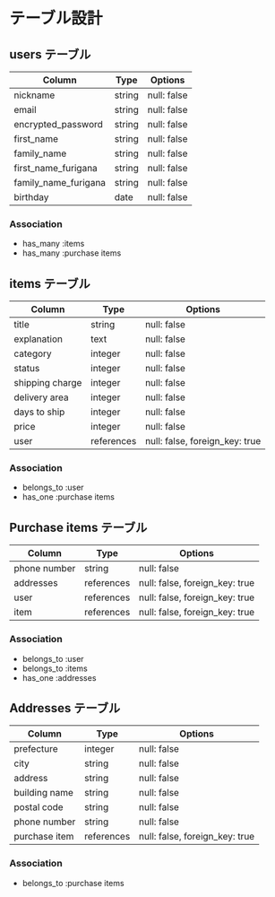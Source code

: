 
# テーブル設計

## users テーブル

| Column               | Type   | Options     |
| -------------------- | ------ | ----------- |
| nickname             | string | null: false |
| email                | string | null: false |
| encrypted_password   | string | null: false |
| first_name           | string | null: false |
| family_name          | string | null: false |
| first_name_furigana  | string | null: false |
| family_name_furigana | string | null: false |
| birthday             | date   | null: false |

### Association

- has_many :items
- has_many :purchase items

## items テーブル

| Column          | Type       | Options                        |
| --------------- | ---------- | ------------------------------ |
| title           | string     | null: false                    |
| explanation     | text       | null: false                    |
| category        | integer    | null: false                    |
| status          | integer    | null: false                    |
| shipping charge | integer    | null: false                    |
| delivery area   | integer    | null: false                    |
| days to ship    | integer    | null: false                    |
| price           | integer    | null: false                    |
| user            | references | null: false, foreign_key: true |
### Association

- belongs_to :user
- has_one :purchase items


## Purchase items テーブル

| Column          | Type         | Options                        |
| --------------- | ------------ | ------------------------------ |
| phone number    | string       | null: false                    |
| addresses       | references   | null: false, foreign_key: true |
| user            | references   | null: false, foreign_key: true |
| item            | references   | null: false, foreign_key: true |

### Association

- belongs_to :user
- belongs_to :items
- has_one :addresses

## Addresses テーブル

| Column          | Type         | Options                        |
| --------------- | ------------ | ------------------------------ |
| prefecture      | integer      | null: false                    |
| city            | string       | null: false                    |
| address         | string       | null: false                    |
| building name   | string       | null: false                    |
| postal code     | string       | null: false                    |
| phone number    | string       | null: false                    |
| purchase item   | references   | null: false, foreign_key: true |

### Association

- belongs_to :purchase items
